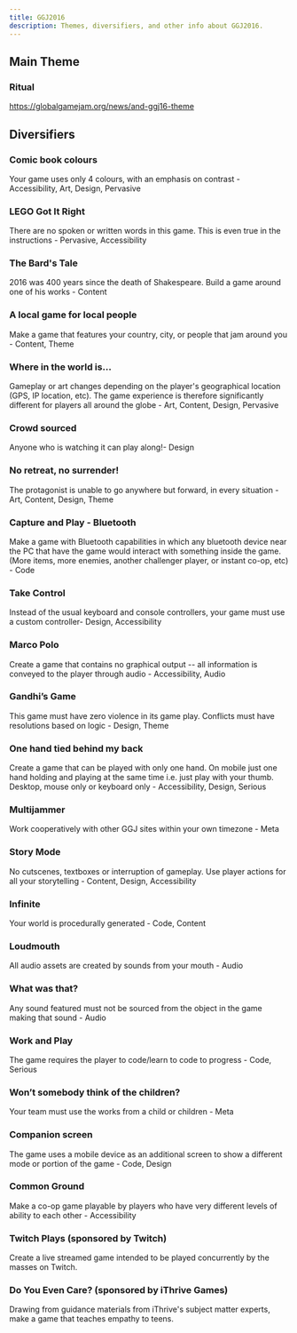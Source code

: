 ```yaml
---
title: GGJ2016
description: Themes, diversifiers, and other info about GGJ2016.
---
```


## Main Theme
### Ritual
https://globalgamejam.org/news/and-ggj16-theme

## Diversifiers 

### Comic book colours
Your game uses only 4 colours, with an emphasis on contrast - Accessibility, Art, Design, Pervasive

### LEGO Got It Right
There are no spoken or written words in this game. This is even true in the instructions - Pervasive, Accessibility

### The Bard's Tale
2016 was 400 years since the death of Shakespeare. Build a game around one of his works - Content

### A local game for local people
Make a game that features your country, city, or people that jam around you - Content, Theme

### Where in the world is…
Gameplay or art changes depending on the player's geographical location (GPS, IP location, etc). The game experience is therefore significantly different for players all around the globe - Art, Content, Design, Pervasive

### Crowd sourced
Anyone who is watching it can play along!- Design

### No retreat, no surrender!
The protagonist is unable to go anywhere but forward, in every situation - Art, Content, Design, Theme

### Capture and Play - Bluetooth
Make a game with Bluetooth capabilities in which any bluetooth device near the PC that have the game would interact with something inside the game. (More items, more enemies, another challenger player, or instant co-op, etc) - Code

### Take Control
Instead of the usual keyboard and console controllers, your game must use a custom controller- Design, Accessibility

### Marco Polo
Create a game that contains no graphical output -- all information is conveyed to the player through audio - Accessibility, Audio

### Gandhi’s Game
This game must have zero violence in its game play. Conflicts must have resolutions based on logic - Design, Theme

### One hand tied behind my back
Create a game that can be played with only one hand. On mobile just one hand holding and playing at the same time i.e. just play with your thumb. Desktop, mouse only or keyboard only - Accessibility, Design, Serious

### Multijammer
Work cooperatively with other GGJ sites within your own timezone  - Meta

### Story Mode
No cutscenes, textboxes or interruption of gameplay. Use player actions for all your storytelling - Content, Design, Accessibility

### Infinite
Your world is procedurally generated - Code, Content

### Loudmouth
All audio assets are created by sounds from your mouth - Audio

### What was that?
Any sound featured must not be sourced from the object in the game making that sound - Audio

### Work and Play
The game requires the player to code/learn to code to progress - Code, Serious

### Won’t somebody think of the children?
Your team must use the works from a child or children - Meta

### Companion screen
The game uses a mobile device as an additional screen to show a different mode or portion of the game - Code, Design

### Common Ground
Make a co-op game playable by players who have very different levels of ability to each other - Accessibility

### Twitch Plays (sponsored by Twitch)
Create a live streamed game intended to be played concurrently by the masses on Twitch.

### Do You Even Care? (sponsored by iThrive Games)
Drawing from guidance materials from iThrive's subject matter experts, make a game that teaches empathy to teens.